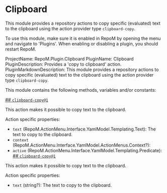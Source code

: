 # Clipboard

This module provides a repository actions to copy specific (evaluated) text to the clipboard using the action provider type `clipboard-copy`.

To use this module, make sure it is enabled in RepoM by opening the menu and navigate to 'Plugins'. When enabling or disabling a plugin, you should restart RepoM.

ProjectName: RepoM.Plugin.Clipboard
PluginName: Clipboard
PluginDescription: Provides a 'copy to clipboard' action.
PluginMarkdownDescription: This module provides a repository actions to copy specific (evaluated) text to the clipboard using the action provider type `clipboard-copy`.

This module contains the following methods, variables and/or constants:

[## `clipboard-copy@1`](#clipboard-copy@1)

This action makes it possible to copy text to the clipboard.

Action specific properties:
- `text` (RepoM.ActionMenu.Interface.YamlModel.Templating.Text): The text to copy to the clipboard.
- `context` (RepoM.ActionMenu.Interface.YamlModel.ActionMenus.Context?): 
- `active` (RepoM.ActionMenu.Interface.YamlModel.Templating.Predicate): 
[## `clipboard-copy@1`](#clipboard-copy@1)

This action makes it possible to copy text to the clipboard.

Action specific properties:
- `text` (string?): The text to copy to the clipboard.
